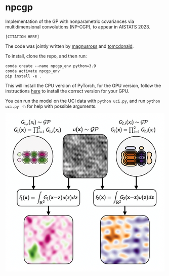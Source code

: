 # npcgp



Implementation of the GP with nonparametric covariances via multidimensional convolutions (NP-CGP), to appear in AISTATS 2023.

```
[CITATION HERE]
```

The code was jointly written by [magnusross](https://github.com/magnusross) and [tomcdonald](https://github.com/tomcdonald).


To install, clone the repo, and then run:

```
conda create --name npcgp_env python=3.9
conda activate npcgp_env
pip install -e .
```
This will install the CPU version of PyTorch, for the GPU version, follow the instructions [here](https://pytorch.org/get-started/locally/) to install the correct version for your GPU. 

You can run the model on the UCI data with `python uci.py`, and run `python uci.py -h` for help with possible arguments. 

![Diagram of the NP-CGP](model_diagram.png)
